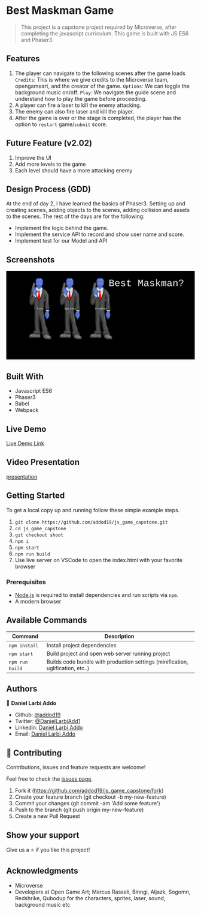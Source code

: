 # Best Maskman Game

> This project is a capstone project required by Microverse, after completing the javascript curriculum. This game is built with JS ES6 and Phaser3.

## Features

1. The player can navigate to the following scenes after the game loads
`Credits`: This is where we give credits to the Microverse team, opengameart, and the creator of the game.
`Options`: We can toggle the background music on/off.
`Play`: We navigate the guide scene and understand how to play the game before proceeding.
2. A player can fire a laser to kill the enemy attacking.
3. The enemy can also fire laser and kill the player.
3. After the game is over or the stage is completed, the player has the option to `restart` game/`submit` score.

## Future Feature (v2.02)

1. Improve the UI
2. Add more levels to the game
3. Each level should have a more attacking enemy

## Design Process (GDD)

At the end of day 2, I have learned the basics of Phaser3. Setting up and creating scenes, adding objects to the scenes, adding collision
and assets to the scenes.
The rest of the days are for the following:
- Implement the logic behind the game.
- Implement the service API to record and show user name and score.
- Implement test for our Model and API


## Screenshots

<img src="assets/maskman.png" alt="maskman">

## Built With

- Javascript ES6
- Phaser3
- Babel
- Webpack

## Live Demo

[Live Demo Link](https://addod19.github.io/js_game_capstone/)

## Video Presentation

[presentation](https://www.loom.com/share/b6e85873de1949d09f663ad1b394cfc0)

## Getting Started

To get a local copy up and running follow these simple example steps.

1. `git clone https://github.com/addod19/js_game_capstone.git`
2. `cd js_game_capstone`
3. `git checkout shoot`
4. `npm i`
5. `npm start`
6. `npm run build`
7. Use live server on VSCode to open the index.html with your favorite browser

### Prerequisites

- [Node.js](https://nodejs.org) is required to install dependencies and run scripts via `npm`.
- A modern browser


## Available Commands

| Command | Description |
|---------|-------------|
| `npm install` | Install project dependencies |
| `npm start` | Build project and open web server running project |
| `npm run build` | Builds code bundle with production settings (minification, uglification, etc..) |


## Authors

👤 **Daniel Larbi Addo**

- Github: [@addod19](https://github.com/addod19)
- Twitter: [@DanielLarbiAdd1](https://twitter.com/DanielLarbiAdd1)
- Linkedin: [Daniel Larbi Addo](https://linkedin.com/in/daniel-larbi-addo/)
- Email: [Daniel Larbi Addo](addodaniellarbi@gmail.com)

## 🤝 Contributing

Contributions, issues and feature requests are welcome!

Feel free to check the [issues page](https://github.com/addod19/weather-app/issues).

1. Fork it (https://github.com/addod19/js_game_capstone/fork)
2. Create your feature branch (git checkout -b my-new-feature)
3. Commit your changes (git commit -am 'Add some feature')
4. Push to the branch (git push origin my-new-feature)
5. Create a new Pull Request

## Show your support

Give us a ⭐️ if you like this project!

## Acknowledgments
- Microverse
- Developers at Open Game Art; Marcus Rasseli, Binngi, Aljazk, Sogomn, Redshrike, Qubodup for the characters, sprites, laser, sound, background music etc
                  
